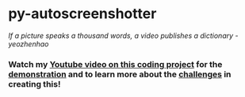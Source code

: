 # py-autoscreenshotter
*If a picture speaks a thousand words, a video publishes a dictionary - yeozhenhao*

### Watch my [Youtube video on this coding project]() for the <u>demonstration</u> and to learn more about the <u>challenges</u> in creating this!
